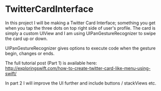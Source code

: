 # TwitterCardInterface

In this project I will be making a Twitter Card Interface; something you get when you tap the three dots on top right side of user's profile. The card is simply a custom UIView and I am using UIPanGestureRecognizer to swipe the card up or down. 

UIPanGestureRecognizer gives options to execute code when the gesture begin, changes or ends.

The full tutorial post (Part 1) is available here:
http://exploringswift.com/how-to-create-twitter-card-like-menu-using-swift/

In part 2 I will improve the UI further and include buttons / stackViews etc. 
